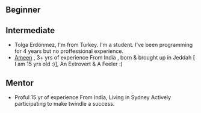 ## Beginner

## Intermediate
- Tolga Erdönmez, I'm from Turkey. I'm a student. I've been programming for 4 years but no proffessional experience.
- [Ameen](https://github.com/UnevenCoder) ,
3+ yrs of experience
From India , born & brought up in Jeddah [ I am 15 yrs old :)],
An Extrovert & A Feeler :)

## Mentor
- Proful
15 yr of experience
From India, Living in Sydney
Actively participating to make twindle a success.
